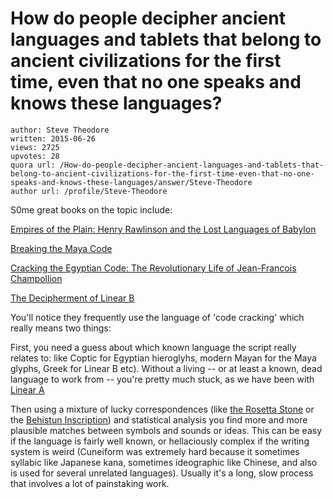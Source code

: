 # How do people decipher ancient languages and tablets that belong to ancient civilizations for the first time, even that no one speaks and knows these languages?

	author: Steve Theodore
	written: 2015-06-26
	views: 2725
	upvotes: 28
	quora url: /How-do-people-decipher-ancient-languages-and-tablets-that-belong-to-ancient-civilizations-for-the-first-time-even-that-no-one-speaks-and-knows-these-languages/answer/Steve-Theodore
	author url: /profile/Steve-Theodore


S0me great books on the topic include:

[Empires of the Plain: Henry Rawlinson and the Lost Languages of Babylon ](http://amzn.to/1Lu9BYc)

[Breaking the Maya Code ](http://amzn.to/1TT6fSg)

[Cracking the Egyptian Code: The Revolutionary Life of Jean-Francois Champollion](http://amzn.to/1TT6lJp)

[The Decipherment of Linear B](http://amzn.to/1fLlLQr)

You'll notice they frequently use the language of 'code cracking' which really means two things: 

First, you need a guess about which known language the script really relates to: like Coptic for Egyptian hieroglyhs, modern Mayan for the Maya glyphs, Greek for Linear B etc). Without a living -- or at least a known, dead language to work from -- you're pretty much stuck, as we have been with 
[Linear A](http://www.ancientscripts.com/lineara.html)

Then using a mixture of lucky correspondences (like [the Rosetta Stone](http://thehttps://en.wikipedia.org/wiki/Rosetta_Stone) or the [Behistun Inscription](https://en.wikipedia.org/wiki/Behistun_Inscription)) and statistical analysis you find more and more plausible matches between symbols and sounds or ideas. This can be easy if the language is fairly well known, or hellaciously complex if the writing system is weird (Cuneiform was extremely hard because it sometimes syllabic like Japanese kana, sometimes ideographic like Chinese, and also is used for several unrelated languages). Usually it's a long, slow process that involves a lot of painstaking work.


